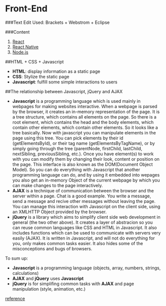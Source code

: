 # Front-End
       
###Text Edit Used: Brackets + Webstrom + Eclipse
       
###Content
1. [React](4_React)      
1. [React Native](4_React/ReactNative)          
1. [Node.js](5_Node)   


                 
##HTML + CSS + Javascript      
- **HTML**: display information as a static page      
- **CSS**: Stylize the static page     
- **Javascript**: fulfill some simple interactions to users      
        
##The relationship between Javascript, jQuery and AJAX        
- **Javascript** is a programming language which is used mainly in webpages for making websites interactive. When a webpage is parsed by the browser, it creates an in-memory representation of the page. It is a tree structure, which contains all elements on the page. So there is a root element, which contains the head and the body elements, which contain other elements, which contain other elements. So it looks like a tree basically. Now with javascript you can manipulate elements in the page using this tree. You can pick elements by their id (getElementsById), or their tag name (getElementsByTagName), or by simply going through the tree (parentNode, firstChild, lastChild, nextSibling, previousSibling, etc.). Once you have element(s) to work with you can modify them by changing their look, content or position on the page. This interface is also known as the DOM(Document Object Model). So you can do everything with Javascript that another programming language can do, and by using it embedded into wepages you also get an in-memory Object of the current webpage by which you can make changes to the page interactively.                
- **AJAX** is a technique of communication between the browser and the server within a page. Chat is a good example. You write a message, send a message and recive other messages without leaving the page. You can manage this interaction with Javascript on the client side, using an XMLHTTP Object provided by the browser.         
- **jQuery** is a library which aims to simplify client side web development in general (the two other above). It creates a layer of abstracion so you can reuse common languages like CSS and HTML in Javascript. It also includes functions which can be used to communicate with servers very easily (AJAX). It is written in Javascript, and will not do everything for you, only makes common tasks easier. It also hides some of the misconceptions and bugs of browsers.          
          
To sum up:
- **Javascript** is a programming language (objects, array, numbers, strings, calculations)
- **AJAX** and **jQuery** uses **Javascript**
- **jQuery** is for simplifing common tasks with **AJAX** and page manipulation (style, animation, etc.)         
        
[reference](http://blog.csdn.net/jediael_lu/article/details/38312685)      
            
     
               
                
        

